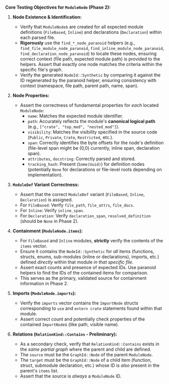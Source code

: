 
**Core Testing Objectives for `ModuleNode` (Phase 2):**

1.  **Node Existence & Identification:**
    *   Verify that `ModuleNode`s are created for all expected module definitions (`FileBased`, `Inline`) and declarations (`Declaration`) within each parsed file.
    *   **Rigorously** use the `find_*_node_paranoid` helpers (e.g., `find_file_module_node_paranoid`, `find_inline_module_node_paranoid`, `find_declaration_node_paranoid`) to locate these nodes, ensuring correct context (file path, expected module path) is provided to the helpers. Assert that exactly one node matches the criteria within the specific file's graph.
    *   Verify the generated `NodeId::Synthetic` by comparing it against the ID regenerated by the paranoid helper, ensuring consistency with context (namespace, file path, parent path, name, span).

2.  **Node Properties:**
    *   Assert the correctness of fundamental properties for *each* located `ModuleNode`:
        *   `name`: Matches the expected module identifier.
        *   `path`: Accurately reflects the module's **canonical logical path** (e.g., `["crate", "top_mod", "nested_mod"]`).
        *   `visibility`: Matches the visibility specified in the source code (`Public`, `Private`, `Crate`, `Restricted`, etc.).
        *   `span`: Correctly identifies the byte offsets for the node's definition (file-level span might be (0,0) currently, inline span, declaration span).
        *   `attributes`, `docstring`: Correctly parsed and stored.
        *   `tracking_hash`: Present (`Some(Uuid)`) for definition nodes (potentially `None` for declarations or file-level roots depending on implementation).

3.  **`ModuleDef` Variant Correctness:**
    *   Assert that the correct `ModuleDef` variant (`FileBased`, `Inline`, `Declaration`) is assigned.
    *   For `FileBased`: Verify `file_path`, `file_attrs`, `file_docs`.
    *   For `Inline`: Verify `inline_span`.
    *   For `Declaration`: Verify `declaration_span`, `resolved_definition` (should be `None` in Phase 2).

4.  **Containment (`ModuleNode.items`):**
    *   For `FileBased` and `Inline` modules, **strictly** verify the contents of the `items` vector.
    *   Ensure it contains the `NodeId::Synthetic` for *all* items (functions, structs, enums, sub-modules (inline or declarations), imports, etc.) defined *directly* within that module *in that specific file*.
    *   Assert exact counts and presence of expected IDs. Use paranoid helpers to find the IDs of the contained items for comparison.
    *   This serves as the primary, validated source for containment information in Phase 2.

5.  **Imports (`ModuleNode.imports`):**
    *   Verify the `imports` vector contains the `ImportNode` structs corresponding to `use` and `extern crate` statements found within that module.
    *   Assert correct count and potentially check properties of the contained `ImportNode`s (like path, visible name).

6.  **Relations (`RelationKind::Contains` - Preliminary):**
    *   As a secondary check, verify that `RelationKind::Contains` exists in the *same partial graph* where the parent and child are defined.
    *   The `source` must be the `GraphId::Node` of the parent `ModuleNode`.
    *   The `target` must be the `GraphId::Node` of a child item (function, struct, submodule declaration, etc.) whose ID is *also* present in the parent's `items` list.
    *   Assert that the source is *always* a `ModuleNode` ID.
